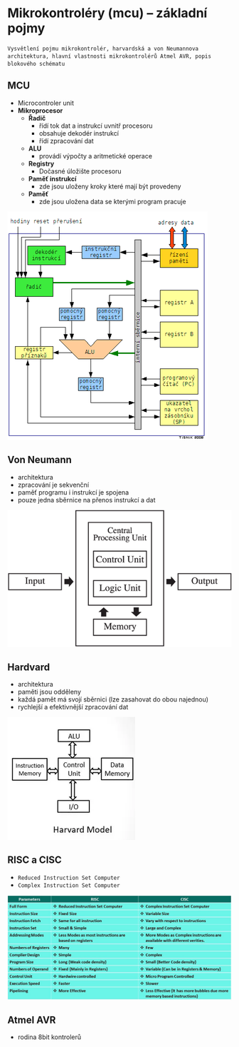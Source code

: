 # Mikrokontroléry (mcu) – základní pojmy

`Vysvětlení pojmu mikrokontrolér, harvardská a von Neumannova architektura, hlavní vlastnosti
mikrokontrolérů Atmel AVR, popis blokového schématu`

## MCU

- Microcontroler unit
- **Mikroprocesor**
  - **Řadič**
    - řídí tok dat a instrukcí uvnitř procesoru
    - obsahuje dekodér instrukcí
    - řídí zpracování dat
  - **ALU**
    - provádí výpočty a aritmetické operace
  - **Registry**
    - Dočasné úložište procesoru
  - **Paměť instrukcí**
    - zde jsou uloženy kroky které mají být provedeny
  - **Paměť**
    - zde jsou uložena data se kterými program pracuje

<img src='./images/pc143-1.gif'>

## Von Neumann

- architektura
- zpracování je sekvenční
- paměť programu i instrukcí je spojena
- pouze jedna sběrnice na přenos instrukcí a dat

<img src='./images/neumann.png'>

## Hardvard

- architektura
- paměti jsou odděleny
- každá pamět má svojí sběrnici (lze zasahovat do obou najednou)
- rychlejší a efektivnější zpracování dat

<img src='./images/hardvard.webp'>

## RISC a CISC

- `Reduced Instruction Set Computer`
- `Complex Instruction Set Computer`

<img src='./images/risc.PNG'>

## Atmel AVR

- rodina 8bit kontrolerů
